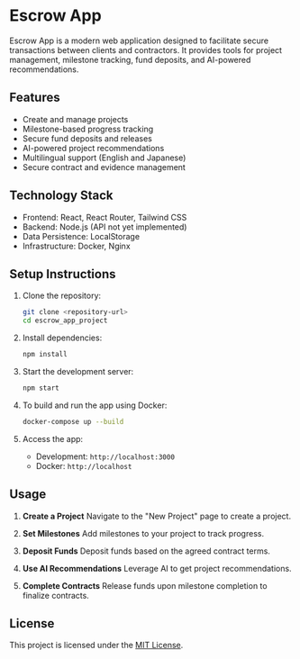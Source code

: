 # Escrow App

Escrow App is a modern web application designed to facilitate secure transactions between clients and contractors. It provides tools for project management, milestone tracking, fund deposits, and AI-powered recommendations.

## Features

- Create and manage projects
- Milestone-based progress tracking
- Secure fund deposits and releases
- AI-powered project recommendations
- Multilingual support (English and Japanese)
- Secure contract and evidence management

## Technology Stack

- Frontend: React, React Router, Tailwind CSS
- Backend: Node.js (API not yet implemented)
- Data Persistence: LocalStorage
- Infrastructure: Docker, Nginx

## Setup Instructions

1. Clone the repository:

   ```bash
   git clone <repository-url>
   cd escrow_app_project
   ```

2. Install dependencies:

   ```bash
   npm install
   ```

3. Start the development server:

   ```bash
   npm start
   ```

4. To build and run the app using Docker:

   ```bash
   docker-compose up --build
   ```

5. Access the app:
   - Development: `http://localhost:3000`
   - Docker: `http://localhost`

## Usage

1. **Create a Project**
   Navigate to the "New Project" page to create a project.

2. **Set Milestones**
   Add milestones to your project to track progress.

3. **Deposit Funds**
   Deposit funds based on the agreed contract terms.

4. **Use AI Recommendations**
   Leverage AI to get project recommendations.

5. **Complete Contracts**
   Release funds upon milestone completion to finalize contracts.

## License

This project is licensed under the [MIT License](LICENSE).
